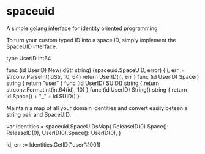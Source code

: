 # spaceuid
A simple golang interface for identity oriented programming


To turn your custom typed ID into a space ID, simply implement the SpaceUID interface.


type UserID int64

func (id UserID) New(idStr string) (spaceuid.SpaceUID, error) {
    i, err := strconv.ParseInt(idStr, 10, 64)
    return UserID(i), err
}
func (id UserID) Space() string  { return "user" }
func (id UserID) SUID() string   { return strconv.FormatInt(int64(id), 10) }
func (id UserID) String() string { return id.Space() + "_" + id.SUID() }




Maintain a map of all your domain identities and convert easily beteen a string pair and SpaceUID.

var Identities = spaceuid.SpaceUIDsMap{
    ReleaseID(0).Space(): ReleaseID(0),
    UserID(0).Space():    UserID(0),
}


id, err := Identities.GetID("user":1001)
